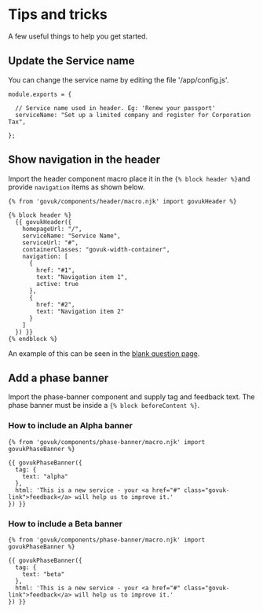 # Tips and tricks

A few useful things to help you get started.

## Update the Service name

You can change the service name by editing the file '/app/config.js'.

    module.exports = {

      // Service name used in header. Eg: 'Renew your passport'
      serviceName: "Set up a limited company and register for Corporation Tax",

    };

## Show navigation in the header

Import the header component macro place it in the `{% block header %}`and provide `navigation` items as shown below.

    {% from 'govuk/components/header/macro.njk' import govukHeader %}

    {% block header %}
      {{ govukHeader({
        homepageUrl: "/",
        serviceName: "Service Name",
        serviceUrl: "#",
        containerClasses: "govuk-width-container",
        navigation: [
          {
            href: "#1",
            text: "Navigation item 1",
            active: true
          },
          {
            href: "#2",
            text: "Navigation item 2"
          }
        ]
      }) }}
    {% endblock %}

An example of this can be seen in the [blank question page](/docs/templates/question).

## Add a phase banner

Import the phase-banner component and supply tag and feedback text. The phase banner must be inside a `{% block beforeContent %}`.

### How to include an Alpha banner

    {% from 'govuk/components/phase-banner/macro.njk' import govukPhaseBanner %}

    {{ govukPhaseBanner({
      tag: {
        text: "alpha"
      },
      html: 'This is a new service - your <a href="#" class="govuk-link">feedback</a> will help us to improve it.'
    }) }}

### How to include a Beta banner

    {% from 'govuk/components/phase-banner/macro.njk' import govukPhaseBanner %}

    {{ govukPhaseBanner({
      tag: {
        text: "beta"
      },
      html: 'This is a new service - your <a href="#" class="govuk-link">feedback</a> will help us to improve it.'
    }) }}

